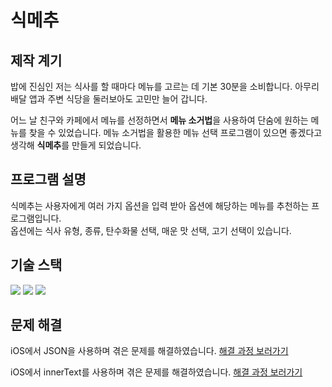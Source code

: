 # 식메추

## 제작 계기

밥에 진심인 저는 식사를 할 때마다 메뉴를 고르는 데 기본 30분을 소비합니다. 아무리 배달 앱과 주변 식당을 둘러보아도 고민만 늘어 갑니다.

어느 날 친구와 카페에서 메뉴를 선정하면서 **메뉴 소거법**을 사용하여 단숨에 원하는 메뉴를 찾을 수 있었습니다. 메뉴 소거법을 활용한 메뉴 선택 프로그램이 있으면 좋겠다고 생각해 **식메추**를 만들게 되었습니다.

## 프로그램 설명

식메추는 사용자에게 여러 가지 옵션을 입력 받아 옵션에 해당하는 메뉴를 추천하는 프로그램입니다.  
옵션에는 식사 유형, 종류, 탄수화물 선택, 매운 맛 선택, 고기 선택이 있습니다.

## 기술 스택

<img src="https://img.shields.io/badge/HTML5-E34F26?style=flat-square&logo=HTML5&logoColor=white"/>
<img src="https://img.shields.io/badge/Tailwind CSS-06B6D4?style=flat-square&logo=Tailwind CSS&logoColor=white"/>
<img src="https://img.shields.io/badge/JavaScript-F7DF1E?style=flat-square&logo=JavaScript&logoColor=black"/>

## 문제 해결

iOS에서 JSON을 사용하며 겪은 문제를 해결하였습니다. [해결 과정 보러가기](https://velog.io/@yeonsubaek/JavaScript-iOS%EC%97%90%EC%84%9C-JSON-%EC%82%AC%EC%9A%A9%ED%95%A0-%EB%95%8C-%EC%A3%BC%EC%9D%98%ED%95%A0-%EC%A0%90)

iOS에서 innerText를 사용하며 겪은 문제를 해결하였습니다. [해결 과정 보러가기](https://velog.io/@yeonsubaek/iOS%EC%97%90%EC%84%9C-innerText-%EC%82%AC%EC%9A%A9%ED%95%A0-%EB%95%8C-%EC%A3%BC%EC%9D%98%ED%95%A0-%EC%A0%90)
